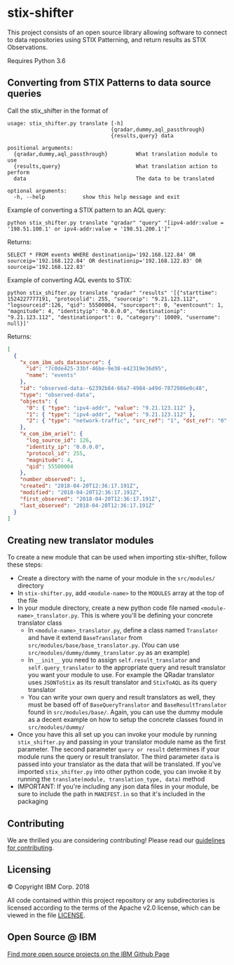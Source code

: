 # stix-shifter

This project consists of an open source library allowing software to connect to data repositories using STIX Patterning, and return results as STIX Observations.

Requires Python 3.6

## Converting from STIX Patterns to data source queries

Call the stix_shifter in the format of

```
usage: stix_shifter.py translate [-h]
                                 {qradar,dummy,aql_passthrough}
                                 {results,query} data

positional arguments:
  {qradar,dummy,aql_passthrough}         What translation module to use
  {results,query}                        What translation action to perform
  data                                   The data to be translated

optional arguments:
  -h, --help            show this help message and exit
```

Example of converting a STIX pattern to an AQL query:

`python stix_shifter.py translate "qradar" "query" "[ipv4-addr:value = '198.51.100.1' or ipv4-addr:value = '198.51.200.1']"`

Returns:

`SELECT * FROM events WHERE destinationip='192.168.122.84' OR sourceip='192.168.122.84' OR destinationip='192.168.122.83' OR sourceip='192.168.122.83'`

Example of converting AQL events to STIX:

`python stix_shifter.py translate "qradar" "results" '[{"starttime": 1524227777191, "protocolid": 255, "sourceip": "9.21.123.112", "logsourceid":126, "qid": 55500004, "sourceport": 0, "eventcount": 1, "magnitude": 4, "identityip": "0.0.0.0", "destinationip": "9.21.123.112", "destinationport": 0, "category": 10009, "username": null}]'`

Returns:

```json
[
  {
    "x_com_ibm_uds_datasource": {
      "id": "7c0de425-33bf-46be-9e38-e42319e36d95",
      "name": "events"
    },
    "id": "observed-data--62392b84-66a7-4984-a49d-7872986e0c48",
    "type": "observed-data",
    "objects": {
      "0": { "type": "ipv4-addr", "value": "9.21.123.112" },
      "1": { "type": "ipv4-addr", "value": "9.21.123.112" },
      "2": { "type": "network-traffic", "src_ref": "1", "dst_ref": "0" }
    },
    "x_com_ibm_ariel": {
      "log_source_id": 126,
      "identity_ip": "0.0.0.0",
      "protocol_id": 255,
      "magnitude": 4,
      "qid": 55500004
    },
    "number_observed": 1,
    "created": "2018-04-20T12:36:17.191Z",
    "modified": "2018-04-20T12:36:17.191Z",
    "first_observed": "2018-04-20T12:36:17.191Z",
    "last_observed": "2018-04-20T12:36:17.191Z"
  }
]
```

## Creating new translator modules

To create a new module that can be used when importing stix-shifter, follow these steps:

- Create a directory with the name of your module in the `src/modules/` directory
- In `stix-shifter.py`, add `<module-name>` to the `MODULES` array at the top of the file
- In your module directory, create a new python code file named `<module-name>_translator.py`. This is where you'll be defining your concrete translator class
  - In `<module-name>_translator.py`, define a class named `Translator` and have it extend `BaseTranslator` from `src/modules/base/base_translator.py`. (You can use `src/modules/dummy/dummy_translator.py` as an example)
  - In `__init__` you need to assign `self.result_translator` and `self.query_translator` to the appropriate query and result translator you want your module to use. For example the QRadar translator uses `JSONToStix` as its result translator and `StixToAQL` as its query translator
  - You can write your own query and result translators as well, they must be based off of `BaseQueryTranslator` and `BaseResultTranslator` found in `src/modules/base/`. Again, you can use the dummy module as a decent example on how to setup the concrete classes found in `src/modules/dummy/`
- Once you have this all set up you can invoke your module by running `stix_shifter.py` and passing in your translator module name as the first parameter. The second parameter `query or result` determines if your module runs the query or result translator. The third parameter `data` is passed into your translator as the data that will be translated. If you've imported `stix_shifter.py` into other python code, you can invoke it by running the `translate(module, translation_type, data)` method
- IMPORTANT: If you're including any json data files in your module, be sure to include the path in `MANIFEST.in` so that it's included in the packaging

## Contributing

We are thrilled you are considering contributing!
Please read our [guidelines for contributing](CONTRIBUTING.md).

## Licensing

:copyright: Copyright IBM Corp. 2018

All code contained within this project repository or any
subdirectories is licensed according to the terms of the Apache v2.0 license,
which can be viewed in the file [LICENSE](LICENSE).

## Open Source @ IBM

[Find more open source projects on the IBM Github Page](http://ibm.github.io/)
